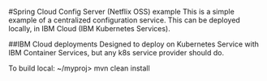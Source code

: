 #Spring Cloud Config Server (Netflix OSS) example
This is a simple example of a centralized configuration service. This can be deployed locally, in IBM Cloud (IBM Kubernetes Services). 

##IBM Cloud deployments
Designed to deploy on Kubernetes Service with IBM Container Services, but any k8s service provider should do.


To build local:
~/myproj> mvn clean install